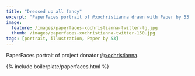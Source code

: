 ```yaml
---
title: "Dressed up all fancy"
excerpt: "PaperFaces portrait of @xochristianna drawn with Paper by 53 on an iPad."
image: 
  feature: /images/paperfaces-xochristianna-twitter-lg.jpg
  thumb: /images/paperfaces-xochristianna-twitter-150.jpg
tags: [portrait, illustration, Paper by 53]
---
```


PaperFaces portrait of project donator [@xochristianna](http://twitter.com/xochristianna).

{% include boilerplate/paperfaces.html %}